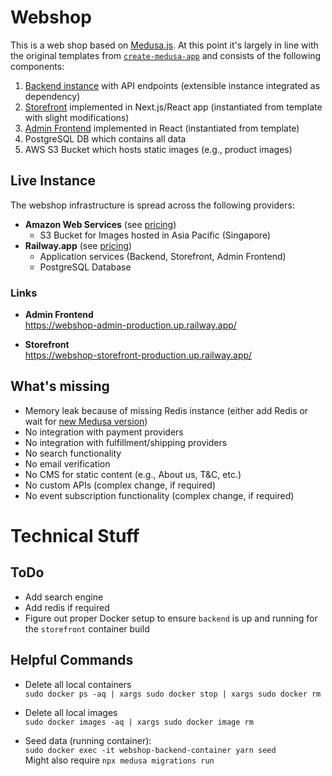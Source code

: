 # Webshop

This is a web shop based on [Medusa.js](https://medusajs.com/). At this point it's largely in line with the original templates from [`create-medusa-app`](https://www.npmjs.com/package/create-medusa-app) and consists of the following components:

1. [Backend instance](./backend/) with API endpoints (extensible instance integrated as dependency)
1. [Storefront](./storefront/) implemented in Next.js/React app (instantiated from template with slight modifications)
1. [Admin Frontend](./admin/) implemented in React (instantiated from template)
1. PostgreSQL DB which contains all data
1. AWS S3 Bucket which hosts static images (e.g., product images)

## Live Instance

The webshop infrastructure is spread across the following providers:

- **Amazon Web Services** (see [pricing](https://aws.amazon.com/s3/pricing/))
  - S3 Bucket for Images hosted in Asia Pacific (Singapore)
- **Railway.app** (see [pricing](https://docs.railway.app/reference/pricing))
  - Application services (Backend, Storefront, Admin Frontend)
  - PostgreSQL Database

### Links

- **Admin Frontend** \
  https://webshop-admin-production.up.railway.app/

- **Storefront** \
  https://webshop-storefront-production.up.railway.app/

## What's missing

- Memory leak because of missing Redis instance (either add Redis or wait for [new Medusa version](https://github.com/medusajs/medusa/issues/1651))
- No integration with payment providers
- No integration with fulfillment/shipping providers
- No search functionality
- No email verification
- No CMS for static content (e.g., About us, T&C, etc.)
- No custom APIs (complex change, if required)
- No event subscription functionality (complex change, if required)

# Technical Stuff

## ToDo

- Add search engine
- Add redis if required
- Figure out proper Docker setup to ensure `backend` is up and running for the `storefront` container build

## Helpful Commands

- Delete all local containers \
  `sudo docker ps -aq | xargs sudo docker stop | xargs sudo docker rm`
- Delete all local images \
  `sudo docker images -aq | xargs sudo docker image rm`

- Seed data (running container): \
  `sudo docker exec -it webshop-backend-container yarn seed` \
   Might also require `npx medusa migrations run`
